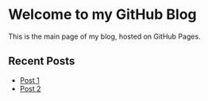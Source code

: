 # Welcome to my GitHub Blog

This is the main page of my blog, hosted on GitHub Pages.

## Recent Posts

- [Post 1](post1.md)
- [Post 2](post2.md)
